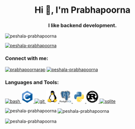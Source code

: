 <h1 align="center">Hi 👋, I'm Prabhapoorna</h1>
<h3 align="center">I like backend development.</h3>

<p align="left"> <img src="https://komarev.com/ghpvc/?username=peshala-prabhapoorna&label=Profile%20views&color=0e75b6&style=flat" alt="peshala-prabhapoorna" /> </p>

<p align="left"> <a href="https://github.com/ryo-ma/github-profile-trophy"><img src="https://github-profile-trophy.vercel.app/?username=peshala-prabhapoorna" alt="peshala-prabhapoorna" /></a> </p>

<h3 align="left">Connect with me:</h3>
<p align="left">
<a href="https://twitter.com/prabhapoornarap" target="blank"><img align="center" src="https://raw.githubusercontent.com/rahuldkjain/github-profile-readme-generator/master/src/images/icons/Social/twitter.svg" alt="prabhapoornarap" height="30" width="40" /></a>
<a href="https://linkedin.com/in/peshala-prabhapoorna" target="blank"><img align="center" src="https://raw.githubusercontent.com/rahuldkjain/github-profile-readme-generator/master/src/images/icons/Social/linked-in-alt.svg" alt="peshala-prabhapoorna" height="30" width="40" /></a>
</p>

<h3 align="left">Languages and Tools:</h3>
<p align="left"> <a href="https://www.gnu.org/software/bash/" target="_blank" rel="noreferrer"> <img src="https://www.vectorlogo.zone/logos/gnu_bash/gnu_bash-icon.svg" alt="bash" width="40" height="40"/> </a> <a href="https://www.cprogramming.com/" target="_blank" rel="noreferrer"> <img src="https://raw.githubusercontent.com/devicons/devicon/master/icons/c/c-original.svg" alt="c" width="40" height="40"/> </a> <a href="https://git-scm.com/" target="_blank" rel="noreferrer"> <img src="https://www.vectorlogo.zone/logos/git-scm/git-scm-icon.svg" alt="git" width="40" height="40"/> </a> <a href="https://www.linux.org/" target="_blank" rel="noreferrer"> <img src="https://raw.githubusercontent.com/devicons/devicon/master/icons/linux/linux-original.svg" alt="linux" width="40" height="40"/> </a> <a href="https://www.postgresql.org" target="_blank" rel="noreferrer"> <img src="https://raw.githubusercontent.com/devicons/devicon/master/icons/postgresql/postgresql-original-wordmark.svg" alt="postgresql" width="40" height="40"/> </a> <a href="https://www.python.org" target="_blank" rel="noreferrer"> <img src="https://raw.githubusercontent.com/devicons/devicon/master/icons/python/python-original.svg" alt="python" width="40" height="40"/> </a> <a href="https://www.rust-lang.org" target="_blank" rel="noreferrer"> <img src="https://raw.githubusercontent.com/devicons/devicon/master/icons/rust/rust-plain.svg" alt="rust" width="40" height="40"/> </a> <a href="https://www.sqlite.org/" target="_blank" rel="noreferrer"> <img src="https://www.vectorlogo.zone/logos/sqlite/sqlite-icon.svg" alt="sqlite" width="40" height="40"/> </a> </p>

<p><img align="left" src="https://github-readme-stats.vercel.app/api/top-langs?username=peshala-prabhapoorna&show_icons=true&locale=en&layout=compact" alt="peshala-prabhapoorna" /></p>

<p>&nbsp;<img align="center" src="https://github-readme-stats.vercel.app/api?username=peshala-prabhapoorna&show_icons=true&locale=en" alt="peshala-prabhapoorna" /></p>

<p><img align="center" src="https://github-readme-streak-stats.herokuapp.com/?user=peshala-prabhapoorna&" alt="peshala-prabhapoorna" /></p>
